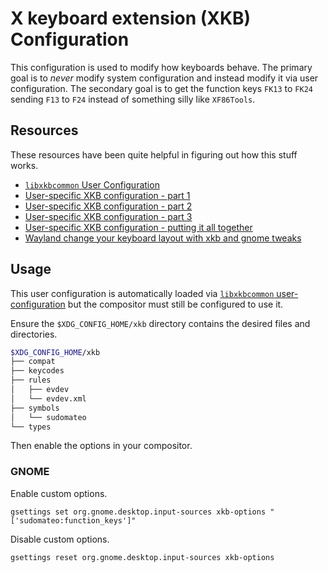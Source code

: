 # X keyboard extension (XKB) Configuration

This configuration is used to modify how keyboards behave. The primary goal
is to _never_ modify system configuration and instead modify it via user
configuration. The secondary goal is to get the function keys `FK13` to `FK24`
sending `F13` to `F24` instead of something silly like `XF86Tools`.

## Resources

These resources have been quite helpful in figuring out how this stuff works.

- [`libxkbcommon` User Configuration](https://xkbcommon.org/doc/current/user-configuration.html)
- [User-specific XKB configuration - part 1](https://who-t.blogspot.com/2020/02/user-specific-xkb-configuration-part-1.html)
- [User-specific XKB configuration - part 2](https://who-t.blogspot.com/2020/07/user-specific-xkb-configuration-part-2.html)
- [User-specific XKB configuration - part 3](https://who-t.blogspot.com/2020/08/user-specific-xkb-configuration-part-3.html)
- [User-specific XKB configuration - putting it all together](https://who-t.blogspot.com/2020/09/user-specific-xkb-configuration-putting.html)
- [Wayland change your keyboard layout with xkb and gnome tweaks](https://youtu.be/utqpa_8SXkA)

## Usage

This user configuration is automatically loaded via
[`libxkbcommon` user-configuration](https://xkbcommon.org/doc/current/user-configuration.html)
but the compositor must still be configured to use it.

Ensure the `$XDG_CONFIG_HOME/xkb` directory contains the desired files and
directories.

```sh
$XDG_CONFIG_HOME/xkb
├── compat
├── keycodes
├── rules
│   ├── evdev
│   └── evdev.xml
├── symbols
│   └── sudomateo
└── types
```

Then enable the options in your compositor.

### GNOME

Enable custom options.

```
gsettings set org.gnome.desktop.input-sources xkb-options "['sudomateo:function_keys']"
```

Disable custom options.

```
gsettings reset org.gnome.desktop.input-sources xkb-options
```
